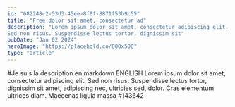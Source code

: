```yaml
---
id: "682248c2-53d3-45ee-8f0f-8871f53b9c55"
title: "Free dolor sit amet, consectetur ad"
description: "Lorem ipsum dolor sit amet, consectetur adipiscing elit.
Sed non risus. Suspendisse lectus tortor, dignissim sit"
pubDate: "Jan 02 2024"
heroImage: "https://placehold.co/800x500"
type: "article"
---
```


#Je suis la description en markdown
ENGLISH
Lorem ipsum dolor sit amet, consectetur adipiscing elit.
Sed non risus. Suspendisse lectus tortor, dignissim sit
amet, adipiscing nec, ultricies sed, dolor. Cras elementum
ultrices diam. Maecenas ligula massa
#143642
